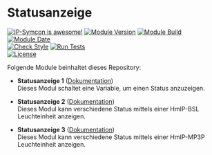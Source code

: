 # Statusanzeige

[![IP-Symcon is awesome!](https://img.shields.io/badge/IP--Symcon-5.5-blue.svg)](https://www.symcon.de)
[![Module Version](https://img.shields.io/badge/Module_Version-1.00-blue.svg)]()
[![Module Build](https://img.shields.io/badge/Module_Build-3-blue.svg)]()
[![Module Date](https://img.shields.io/badge/Module_Date-20210325-blue.svg)]()  
[![Check Style](https://github.com/ubittner/Statusanzeige/workflows/Check%20Style/badge.svg)](https://github.com/ubittner/Statusanzeige/actions)
[![Run Tests](https://github.com/ubittner/Statusanzeige/workflows/Run%20Tests/badge.svg)](https://github.com/ubittner/Statusanzeige/actions)  
[![License](https://img.shields.io/badge/License-CC%20BY--NC--SA%204.0-green.svg)](https://creativecommons.org/licenses/by-nc-sa/4.0/)

Folgende Module beinhaltet dieses Repository:

- __Statusanzeige 1__ ([Dokumentation](Statusanzeige%201))  
    Dieses Modul schaltet eine Variable, um einen Status anzuzeigen.

- __Statusanzeige 2__ ([Dokumentation](Statusanzeige%202))  
    Dieses Modul kann verschiedene Status mittels einer HmIP-BSL Leuchteinheit anzeigen.

- __Statusanzeige 3__ ([Dokumentation](Statusanzeige%203))  
    Dieses Modul kann verschiedene Status mittels einer HmIP-MP3P Leuchteinheit anzeigen.